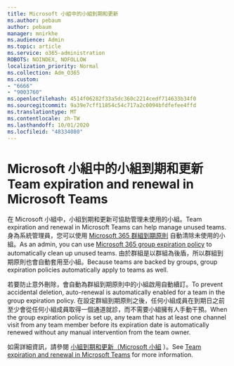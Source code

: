 ```yaml
---
title: Microsoft 小組中的小組到期和更新
ms.author: pebaum
author: pebaum
manager: mnirkhe
ms.audience: Admin
ms.topic: article
ms.service: o365-administration
ROBOTS: NOINDEX, NOFOLLOW
localization_priority: Normal
ms.collection: Adm_O365
ms.custom:
- "6666"
- "9003760"
ms.openlocfilehash: 4514f06282f33a5dc360c2214cedf714633b34f0
ms.sourcegitcommit: 9a39e7cff11854c54c717a2c0094bfdfefee4ffd
ms.translationtype: MT
ms.contentlocale: zh-TW
ms.lasthandoff: 10/01/2020
ms.locfileid: "48334080"
---
```

# <a name="team-expiration-and-renewal-in-microsoft-teams"></a><span data-ttu-id="2e6ed-102">Microsoft 小組中的小組到期和更新</span><span class="sxs-lookup"><span data-stu-id="2e6ed-102">Team expiration and renewal in Microsoft Teams</span></span>

<span data-ttu-id="2e6ed-103">在 Microsoft 小組中，小組到期和更新可協助管理未使用的小組。</span><span class="sxs-lookup"><span data-stu-id="2e6ed-103">Team expiration and renewal in Microsoft Teams can help manage unused teams.</span></span> <span data-ttu-id="2e6ed-104">身為系統管理員，您可以使用  [Microsoft 365 群組到期原則](https://docs.microsoft.com/microsoft-365/admin/create-groups/office-365-groups-expiration-policy)  自動清除未使用的小組。</span><span class="sxs-lookup"><span data-stu-id="2e6ed-104">As an admin, you can use  [Microsoft 365 group expiration policy](https://docs.microsoft.com/microsoft-365/admin/create-groups/office-365-groups-expiration-policy)  to automatically clean up unused teams.</span></span> <span data-ttu-id="2e6ed-105">由於群組是以群組為後盾，所以群組到期原則也會自動套用至小組。</span><span class="sxs-lookup"><span data-stu-id="2e6ed-105">Because teams are backed by groups, group expiration policies automatically apply to teams as well.</span></span>

<span data-ttu-id="2e6ed-106">若要防止意外刪除，會自動為群組到期原則中的小組啟用自動續訂。</span><span class="sxs-lookup"><span data-stu-id="2e6ed-106">To prevent accidental deletion, auto-renewal is automatically enabled for a team in the group expiration policy.</span></span> <span data-ttu-id="2e6ed-107">在設定群組到期原則之後，任何小組成員在到期日之前至少會從任何小組成員取得一個通道就診，而不需要小組擁有人手動干預。</span><span class="sxs-lookup"><span data-stu-id="2e6ed-107">When the group expiration policy is set up, any team that has at least one channel visit from any team member before its expiration date is automatically renewed without any manual intervention from the team owner.</span></span>  

<span data-ttu-id="2e6ed-108">如需詳細資訊，請參閱  [小組到期和更新（Microsoft 小組](https://docs.microsoft.com/microsoftteams/team-expiration-renewal)  ）。</span><span class="sxs-lookup"><span data-stu-id="2e6ed-108">See  [Team expiration and renewal in Microsoft Teams](https://docs.microsoft.com/microsoftteams/team-expiration-renewal)  for more information.</span></span>
